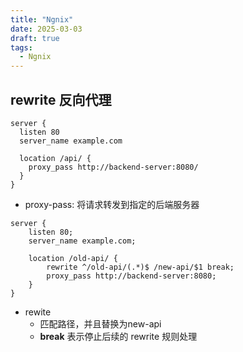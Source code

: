 ```yaml
---
title: "Ngnix"
date: 2025-03-03
draft: true
tags:
  - Ngnix
---
```


## rewrite 反向代理


```nginx
server {
  listen 80
  server_name example.com

  location /api/ {
    proxy_pass http://backend-server:8080/
  }
}
```

- proxy-pass: 将请求转发到指定的后端服务器

```nginx
server {
    listen 80;
    server_name example.com;

    location /old-api/ {
        rewrite ^/old-api/(.*)$ /new-api/$1 break;
        proxy_pass http://backend-server:8080;
    }
}
```

- rewite
  - 匹配路径，并且替换为new-api
  - **break** 表示停止后续的 rewrite 规则处理
